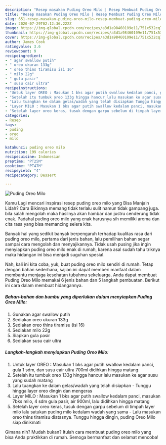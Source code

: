 ```yaml
---
description: "Resep masakan Puding Oreo Milo | Resep Membuat Puding Oreo Milo Yang Enak dan Simpel"
title: "Resep masakan Puding Oreo Milo | Resep Membuat Puding Oreo Milo Yang Enak dan Simpel"
slug: 651-resep-masakan-puding-oreo-milo-resep-membuat-puding-oreo-milo-yang-enak-dan-simpel
date: 2020-07-29T02:12:36.222Z
image: https://img-global.cpcdn.com/recipes/a3d1a98460109e11/751x532cq70/puding-oreo-milo-foto-resep-utama.jpg
thumbnail: https://img-global.cpcdn.com/recipes/a3d1a98460109e11/751x532cq70/puding-oreo-milo-foto-resep-utama.jpg
cover: https://img-global.cpcdn.com/recipes/a3d1a98460109e11/751x532cq70/puding-oreo-milo-foto-resep-utama.jpg
author: James Cook
ratingvalue: 3.6
reviewcount: 9
recipeingredient:
- " agar swallow putih"
- " oreo ukuran 133g"
- " oreo thins tiramisu isi 16"
- " milo 22g"
- " gula pasir"
- " susu cair ultra"
recipeinstructions:
- "Untuk layer OREO : Masukan 1 bks agar putih swallow kedalam panci, gula 1 sdm, dan susu cair ultra 700ml didihkan hingga matang"
- "Setelah itu tumbuk oreo 133g hingga hancur lalu masukan ke agar susu yang sudah matang"
- "Lalu tuangkan ke dalam gelas/wadah yang telah disiapkan Tunggu hingga layer oreo dingin dan mengeras"
- "Layer MILO : Masukan 1 bks agar putih swallow kedalam panci, masukan 7bks milo, 4 sdm gula pasir, air 900ml, lalu didihkan hingga matang"
- "Setelah layer oreo keras, tusuk dengan garpu sebelum di timpah layer milo lalu satukan puding milo kedalam wadah yang sama Lalu masukan oreo thins tiramisu diatasnya. Tunggu hingga dingin, puding Oreo Milo siap dinikmati"
categories:
- Resep
tags:
- puding
- oreo
- milo

katakunci: puding oreo milo 
nutrition: 199 calories
recipecuisine: Indonesian
preptime: "PT25M"
cooktime: "PT47M"
recipeyield: "4"
recipecategory: Dessert

---
```



![Puding Oreo Milo](https://img-global.cpcdn.com/recipes/a3d1a98460109e11/751x532cq70/puding-oreo-milo-foto-resep-utama.jpg)

Kamu Lagi mencari inspirasi resep puding oreo milo yang Bisa Manjain Lidah? Cara Bikinnya memang tidak terlalu sulit namun tidak gampang juga. bila salah mengolah maka hasilnya akan hambar dan justru cenderung tidak enak. Padahal puding oreo milo yang enak harusnya sih memiliki aroma dan cita rasa yang bisa memancing selera kita.



Banyak hal yang sedikit banyak berpengaruh terhadap kualitas rasa dari puding oreo milo, pertama dari jenis bahan, lalu pemilihan bahan segar sampai cara mengolah dan menyajikannya. Tidak usah pusing jika ingin menyiapkan puding oreo milo enak di rumah, karena asal sudah tahu triknya maka hidangan ini bisa menjadi suguhan spesial.


Nah, kali ini kita coba, yuk, buat puding oreo milo sendiri di rumah. Tetap dengan bahan sederhana, sajian ini dapat memberi manfaat dalam membantu menjaga kesehatan tubuhmu sekeluarga. Anda dapat membuat Puding Oreo Milo memakai 6 jenis bahan dan 5 langkah pembuatan. Berikut ini cara dalam membuat hidangannya.

<!--inarticleads1-->

##### Bahan-bahan dan bumbu yang diperlukan dalam menyiapkan Puding Oreo Milo:

1. Gunakan  agar swallow putih
1. Sediakan  oreo ukuran 133g
1. Sediakan  oreo thins tiramisu (isi 16)
1. Sediakan  milo 22g
1. Siapkan  gula pasir
1. Sediakan  susu cair ultra




<!--inarticleads2-->

##### Langkah-langkah menyiapkan Puding Oreo Milo:

1. Untuk layer OREO : Masukan 1 bks agar putih swallow kedalam panci, gula 1 sdm, dan susu cair ultra 700ml didihkan hingga matang
1. Setelah itu tumbuk oreo 133g hingga hancur lalu masukan ke agar susu yang sudah matang
1. Lalu tuangkan ke dalam gelas/wadah yang telah disiapkan - Tunggu hingga layer oreo dingin dan mengeras
1. Layer MILO : Masukan 1 bks agar putih swallow kedalam panci, masukan 7bks milo, 4 sdm gula pasir, air 900ml, lalu didihkan hingga matang
1. Setelah layer oreo keras, tusuk dengan garpu sebelum di timpah layer milo lalu satukan puding milo kedalam wadah yang sama - Lalu masukan oreo thins tiramisu diatasnya. Tunggu hingga dingin, puding Oreo Milo siap dinikmati




Gimana nih? Mudah bukan? Itulah cara membuat puding oreo milo yang bisa Anda praktikkan di rumah. Semoga bermanfaat dan selamat mencoba!
